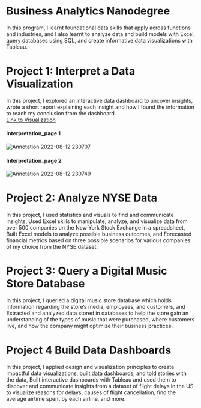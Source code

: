 # Business Analytics Nanodegree
In this program, I learnt foundational data skills that apply across functions and industries, and I also learnt to analyze data and build models with Excel, query databases using SQL, and create informative data visualizations with Tableau.

# Project 1: Interpret a Data Visualization
In this project, I explored an interactive data dashboard to uncover insights, wrote a short report explaining each insight and how I found the information to reach my conclusion from the dashboard.
<br />[Link to Visualization](https://public.tableau.com/app/profile/matt.chambers/viz/LinkedInTopSkills2016-MakeoverMonday/LinkedInTopSkills2016-MakeoverMonday)
#### Interpretation_page 1
![Annotation 2022-08-12 230707](https://user-images.githubusercontent.com/110986193/184453407-3f0e13c1-1873-4cb8-a70f-b86b04d83c3d.png)
#### Interpretation_page 2
![Annotation 2022-08-12 230749](https://user-images.githubusercontent.com/110986193/184453405-66e5ec28-d0e3-4dc8-b2a2-e96199be71ab.png)


# Project 2: Analyze NYSE Data
In this project, I used statistics and visuals to find and communicate insights, Used Excel skills to manipulate, analyze, and visualize data from over 500 companies on the New York Stock Exchange in a spreadsheet, Built Excel models to analyze possible business outcomes, and Forecasted financial metrics based on three possible scenarios for various companies of my choice from the NYSE dataset.

# Project 3: Query a Digital Music Store Database
In this project, I queried a digital music store database which holds information regarding the store’s media, employees, and customers, and Extracted and analyzed data stored in databases to help the store gain an understanding of the types of music that were purchased, where customers live, and how the company might optimize their business practices.

# Project 4 Build Data Dashboards
In this project, I applied design and visualization principles to create impactful data visualizations, built data dashboards, and told stories with the data, Built interactive dashboards with Tableau and used them to discover and communicate insights from a dataset of flight delays in the US to visualize reasons for delays, causes of flight cancellation, find the average airtime spent by each airline, and more.
